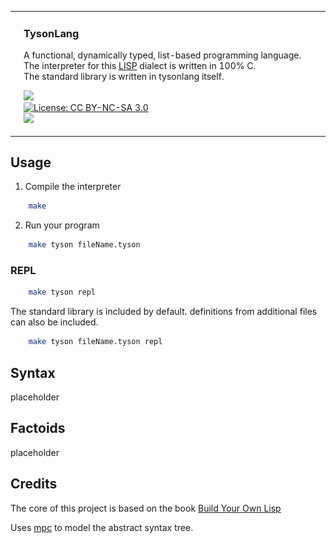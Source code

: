 <table width="100%">
  <tr>
    <td style="width: 280px; vertical-align: top;">
      <img src=".github/images/lisp_user.png" alt="Image of average lisp user" width="280">
    </td>
    <td style="width: 100%; vertical-align: top;">
      <h3>TysonLang</h3>
      <p>
        A functional, dynamically typed, list-based programming language.<br>
        The interpreter for this <a href="https://sv.wikipedia.org/wiki/Lisp">LISP</a> dialect is written in 100% C.<br>
        The standard library is written in tysonlang itself.
      </p>
      <p>
        <img src="https://img.shields.io/badge/platform-linux--x86%20%7C%20macOS%20%7C%20windows-lightgrey"><br>
        <a href="https://creativecommons.org/licenses/by-nc-sa/3.0/">
          <img src="https://img.shields.io/badge/license-CC%20BY--NC--SA%203.0-lightgrey.svg" alt="License: CC BY-NC-SA 3.0"> <br>
        <img src="https://img.shields.io/badge/language-C-blue">
        </a>
      </p>
    </td>
  </tr>
</table>


## Usage
1. Compile the interpreter
```sh
    make
```
2. Run your program
```sh
    make tyson fileName.tyson
```

### REPL
```sh
    make tyson repl
```
The standard library is included by default.
definitions from additional files can also be included.
```sh
    make tyson fileName.tyson repl
```

## Syntax
placeholder
## Factoids
placeholder
## Credits
The core of this project is based on the book [Build Your Own Lisp](https://www.buildyourownlisp.com/)

Uses [mpc](https://github.com/orangeduck/mpc) to model the abstract syntax tree.
